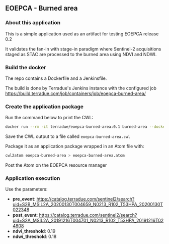 ## EOEPCA - Burned area

### About this application

This is a simple application used as an artifact for testing EOEPCA release 0.2

It validates the fan-in with stage-in paradigm where Sentinel-2 acquisitions staged as STAC are processed to the burned area using NDVI and NDWI.  

### Build the docker

The repo contains a Dockerfile and a Jenkinsfile.  

The build is done by Terradue's Jenkins instance with the configured job https://build.terradue.com/job/containers/job/eoepca-burned-area/

### Create the application package

Run the command below to print the CWL: 

```bash
docker run --rm -it terradue/eoepca-burned-area:0.1 burned-area --docker 'terradue/eoepca-burned-area:0.1'
```

Save the CWL output to a file called `eoepca-burned-area.cwl`

Package it as an application package wrapped in an Atom file with:

```bash
cwl2atom eoepca-burned-area > eoepca-burned-area.atom 
```

Post the Atom on the EOEPCA resource manager

### Application execution

Use the parameters:

* **pre_event**: https://catalog.terradue.com/sentinel2/search?uid=S2B_MSIL2A_20200130T004659_N0213_R102_T53HPA_20200130T022348
* **post_event**: https://catalog.terradue.com/sentinel2/search?uid=S2A_MSIL2A_20191216T004701_N0213_R102_T53HPA_20191216T024808
* **ndvi_threshold**: 0.19
* **ndwi_threshold**: 0.18